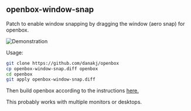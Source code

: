 ## openbox-window-snap

Patch to enable window snapping by dragging the window (aero snap) for openbox.

![Demonstration](https://i.imgur.com/tGs1Y6i.gif)

Usage:

```bash
git clone https://github.com/danakj/openbox
cp openbox-window-snap.diff openbox
cd openbox
git apply openbox-window-snap.diff
```

Then build openbox according to the instructions [here.](http://openbox.org/wiki/Help:Installing)

This probably works with multiple monitors or desktops.

